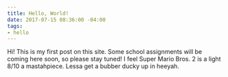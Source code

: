 ```yaml
---
title: Hello, World!
date: 2017-07-15 08:36:00 -04:00
tags:
- hello
---
```


Hi! This is my first post on this site. Some school assignments will be coming here soon, so please stay tuned! I feel Super Mario Bros. 2 is a light 8/10 a mastahpiece. Lessa get a bubber ducky up in heeyah.